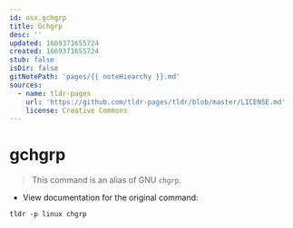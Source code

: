 ```yaml
---
id: osx.gchgrp
title: Gchgrp
desc: ''
updated: 1669371655724
created: 1669371655724
stub: false
isDir: false
gitNotePath: 'pages/{{ noteHiearchy }}.md'
sources:
  - name: tldr-pages
    url: 'https://github.com/tldr-pages/tldr/blob/master/LICENSE.md'
    license: Creative Commons
---
```

# gchgrp

> This command is an alias of GNU `chgrp`.

- View documentation for the original command:

`tldr -p linux chgrp`


